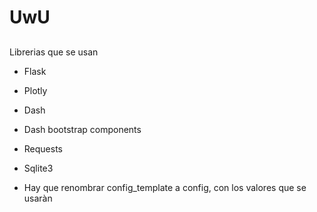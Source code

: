 # UwU

##
Librerias que se usan

+ Flask
+ Plotly
+ Dash
+ Dash bootstrap components
+ Requests
+ Sqlite3 

+ Hay que renombrar config_template a config, con los valores que se usaràn